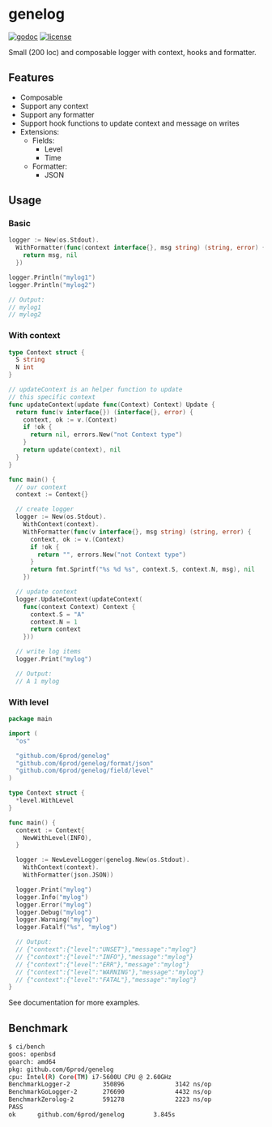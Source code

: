# genelog

[![godoc](http://img.shields.io/badge/godoc-reference-blue.svg?style=flat)](https://godoc.org/github.com/6prod/genelog) [![license](http://img.shields.io/badge/license-MIT-red.svg?style=flat)](https://raw.githubusercontent.com/6prod/genelog/master/LICENSE)

Small (200 loc) and composable logger with context, hooks and formatter.

## Features
- Composable
- Support any context
- Support any formatter
- Support hook functions to update context and message on writes
- Extensions:
  - Fields:
    - Level
    - Time
  - Formatter:
    - JSON

## Usage
### Basic
```go
logger := New(os.Stdout).
  WithFormatter(func(context interface{}, msg string) (string, error) {
    return msg, nil
  })

logger.Println("mylog1")
logger.Println("mylog2")

// Output:
// mylog1
// mylog2
```

### With context
```go
type Context struct {
  S string
  N int
}

// updateContext is an helper function to update
// this specific context
func updateContext(update func(Context) Context) Update {
  return func(v interface{}) (interface{}, error) {
    context, ok := v.(Context)
    if !ok {
      return nil, errors.New("not Context type")
    }
    return update(context), nil
  }
}

func main() {
  // our context
  context := Context{}

  // create logger
  logger := New(os.Stdout).
    WithContext(context).
    WithFormatter(func(v interface{}, msg string) (string, error) {
      context, ok := v.(Context)
      if !ok {
        return "", errors.New("not Context type")
      }
      return fmt.Sprintf("%s %d %s", context.S, context.N, msg), nil
    })

  // update context
  logger.UpdateContext(updateContext(
    func(context Context) Context {
      context.S = "A"
      context.N = 1
      return context
    }))

  // write log items
  logger.Print("mylog")

  // Output:
  // A 1 mylog
```

### With level
```go
package main

import (
  "os"

  "github.com/6prod/genelog"
  "github.com/6prod/genelog/format/json"
  "github.com/6prod/genelog/field/level"
)

type Context struct {
  *level.WithLevel
}

func main() {
  context := Context{
    NewWithLevel(INFO),
  }

  logger := NewLevelLogger(genelog.New(os.Stdout).
    WithContext(context).
    WithFormatter(json.JSON))

  logger.Print("mylog")
  logger.Info("mylog")
  logger.Error("mylog")
  logger.Debug("mylog")
  logger.Warning("mylog")
  logger.Fatalf("%s", "mylog")

  // Output:
  // {"context":{"level":"UNSET"},"message":"mylog"}
  // {"context":{"level":"INFO"},"message":"mylog"}
  // {"context":{"level":"ERR"},"message":"mylog"}
  // {"context":{"level":"WARNING"},"message":"mylog"}
  // {"context":{"level":"FATAL"},"message":"mylog"}
}
```

See documentation for more examples.

## Benchmark
```sh
$ ci/bench
goos: openbsd
goarch: amd64
pkg: github.com/6prod/genelog
cpu: Intel(R) Core(TM) i7-5600U CPU @ 2.60GHz
BenchmarkLogger-2         350896              3142 ns/op
BenchmarkGoLogger-2       276690              4432 ns/op
BenchmarkZerolog-2        591278              2223 ns/op
PASS
ok      github.com/6prod/genelog        3.845s
```
